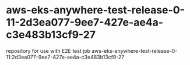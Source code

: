 # aws-eks-anywhere-test-release-0-11-2d3ea077-9ee7-427e-ae4a-c3e483b13cf9-27
repository for use with E2E test job aws-eks-anywhere-test-release-0-11:2d3ea077-9ee7-427e-ae4a-c3e483b13cf9-27
